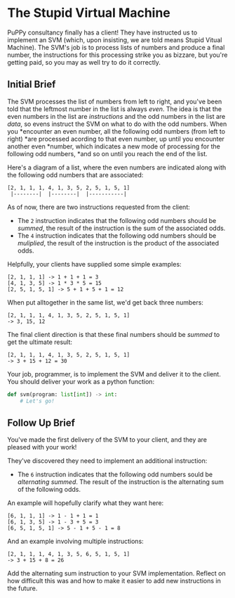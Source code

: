 # The Stupid Virtual Machine

PuPPy consultancy finally has a client! They have instructed us to implement an
SVM (which, upon insisting, we are told means Stupid Vitual Machine). The SVM's
job is to process lists of numbers and produce a final number, the instructions
for this processing strike you as bizzare, but you're getting paid, so you may
as well try to do it correctly.

## Initial Brief

The SVM processes the list of numbers from left to right, and you've been told
that the leftmost number in the list is always *even*. The idea is that the even
numbers in the list are *instructions* and the odd numbers in the list are
*data*, so evens instruct the SVM on what to do with the odd numbers. When you
*encounter an even number, all the following odd numbers (from left to right)
*are processed acording to that even number, up until you encounter another even
*number, which indicates a new mode of processing for the following odd numbers,
*and so on until you reach the end of the list.

Here's a diagram of a list, where the even numbers are indicated along with the
following odd numbers that are associated:

    [2, 1, 1, 1, 4, 1, 3, 5, 2, 5, 1, 5, 1]
     |--------|  |--------|  |-----------|

As of now, there are two instructions requested from the client:

  - The `2` instruction indicates that the following odd numbers should be
  *summed*, the result of the instruction is the sum of the associated odds.
  - The `4` instruction indicates that the following odd numbers should be
  *muliplied*, the result of the instruction is the product of the associated
  odds.

Helpfully, your clients have supplied some simple examples:

    [2, 1, 1, 1] -> 1 + 1 + 1 = 3
    [4, 1, 3, 5] -> 1 * 3 * 5 = 15
    [2, 5, 1, 5, 1] -> 5 + 1 + 5 + 1 = 12

When put alltogether in the same list, we'd get back three numbers:

    [2, 1, 1, 1, 4, 1, 3, 5, 2, 5, 1, 5, 1]
    -> 3, 15, 12

The final client direction is that these final numbers should be *summed* to get
the ultimate result:

    [2, 1, 1, 1, 4, 1, 3, 5, 2, 5, 1, 5, 1]
    -> 3 + 15 + 12 = 30

Your job, programmer, is to implement the SVM and deliver it to the client. You
should deliver your work as a python function:

```python
def svm(program: list[int]) -> int:
    # Let's go!
```

## Follow Up Brief
You've made the first delivery of the SVM to your client, and they are pleased with your work!

They've discovered they need to implement an additional instruction:

  - The `6` instruction indicates that the following odd numbers sould be
  *alternating summed*. The result of the instruction is the alternating sum of
  the following odds.

An example will hopefully clarify what they want here:

    [6, 1, 1, 1] -> 1 - 1 + 1 = 1
    [6, 1, 3, 5] -> 1 - 3 + 5 = 3
    [6, 5, 1, 5, 1] -> 5 - 1 + 5 - 1 = 8

And an example involving multiple instructions:

    [2, 1, 1, 1, 4, 1, 3, 5, 6, 5, 1, 5, 1]
    -> 3 + 15 + 8 = 26

Add the alternating sum instruction to your SVM implementation. Reflect on how
difficult this was and how to make it easier to add new instructions in the
future.